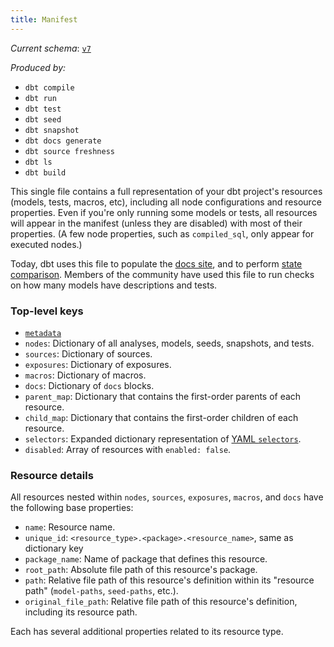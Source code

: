 ```yaml
---
title: Manifest
---
```


_Current schema_: [`v7`](https://schemas.getdbt.com/dbt/manifest/v7/index.html)

_Produced by:_
- `dbt compile`
- `dbt run`
- `dbt test`
- `dbt seed`
- `dbt snapshot`
- `dbt docs generate`
- `dbt source freshness`
- `dbt ls`
- `dbt build`

This single file contains a full representation of your dbt project's resources (models, tests, macros, etc), including all node configurations and resource properties. Even if you're only running some models or tests, all resources will appear in the manifest (unless they are disabled) with most of their properties. (A few node properties, such as `compiled_sql`, only appear for executed nodes.)

Today, dbt uses this file to populate the [docs site](documentation), and to perform [state comparison](understanding-state). Members of the community have used this file to run checks on how many models have descriptions and tests.

### Top-level keys

- [`metadata`](dbt-artifacts#common-metadata)
- `nodes`: Dictionary of all analyses, models, seeds, snapshots, and tests.
- `sources`: Dictionary of sources.
- `exposures`: Dictionary of exposures.
- `macros`: Dictionary of macros.
- `docs`: Dictionary of `docs` blocks.
- `parent_map`: Dictionary that contains the first-order parents of each resource.
- `child_map`: Dictionary that contains the first-order children of each resource.
- `selectors`: Expanded dictionary representation of [YAML `selectors`](yaml-selectors).
- `disabled`: Array of resources with `enabled: false`.

### Resource details

All resources nested within `nodes`, `sources`, `exposures`, `macros`, and `docs` have the following base properties:

- `name`: Resource name.
- `unique_id`: `<resource_type>.<package>.<resource_name>`, same as dictionary key
- `package_name`: Name of package that defines this resource.
- `root_path`: Absolute file path of this resource's package.
- `path`: Relative file path of this resource's definition within its "resource path" (`model-paths`, `seed-paths`, etc.).
- `original_file_path`: Relative file path of this resource's definition, including its resource path.

Each has several additional properties related to its resource type.

